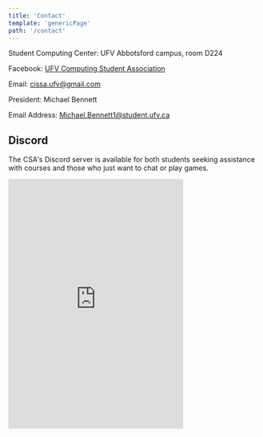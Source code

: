```yaml
---
title: 'Contact'
template: 'genericPage'
path: '/contact'
---
```


Student Computing Center: UFV Abbotsford campus, room D224

Facebook: [UFV Computing Student Association](https://www.facebook.com/UFV.CISSA/)

Email: [cissa.ufv@gmail.com](mailto:cissa.ufv@gmail.com)

President: Michael Bennett

Email Address: [Michael.Bennett1@student.ufv.ca](mailto:Michael.Bennett1@student.ufv.ca)

## Discord

The CSA's Discord server is available for both students seeking assistance with courses and those who just want to chat or play games.

<iframe src="https://discordapp.com/widget?id=287455376994205716&amp;theme=dark" width="350" height="500" allowtransparency="true" frameborder="0"></iframe>

<div style="display: none">

## IRC Channel

As part of the CSA’s efforts to be more accessible to students of both the Computer Information Systems degree and the upcoming Computer Science degree programs the CSA has opted to host an Internet Relay Chat (IRC) channel for students to use. For students who aren’t familiar with IRC, [ircbeginner.org](http://www.ircbeginner.com/ircinfo/ircinfo.html) has a great introduction to some of the features and different clients for IRC.

#### Server and Channel

You can connect to the CSA IRC channel by connecting your client to irc.arloria.net and joining the #ufvcsa channel. For more information on the Arloria network, visit their website at [arloria.net](http://arloria.net/)

#### Clients

Depending on the system you’re using and your access levels on it, there are many different options for clients you can use to connect to an IRC network. Below are some of the more common clients:

**Windows:**

- [HexChat](https://hexchat.github.io/) (Windows installable)
- [ChatZilla](https://addons.mozilla.org/en-US/firefox/addon/chatzilla/) (Firefox plugin)

**Mac:**

- [Colloquy](http://colloquy.info/) (Mac installable)

**Linux:**

- [HexChat](https://hexchat.github.io/) (Linux installable)
- [irssi](https://irssi.org/) (CLI)

</div>
